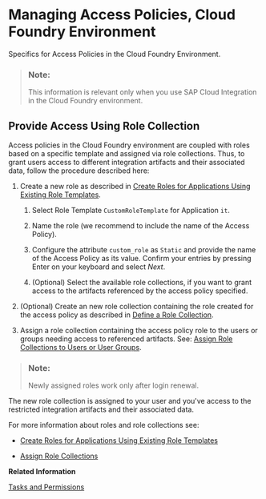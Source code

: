 <!-- loio7db3c87f6c744016b7eed9838912e123 -->

# Managing Access Policies, Cloud Foundry Environment

Specifics for Access Policies in the Cloud Foundry Environment.

> ### Note:  
> This information is relevant only when you use SAP Cloud Integration in the Cloud Foundry environment.



<a name="loio7db3c87f6c744016b7eed9838912e123__section_l4l_hyx_v4b"/>

## Provide Access Using Role Collection

Access policies in the Cloud Foundry environment are coupled with roles based on a specific template and assigned via role collections. Thus, to grant users access to different integration artifacts and their associated data, follow the procedure described here:

1.  Create a new role as described in [Create Roles for Applications Using Existing Role Templates](https://help.sap.com/docs/CP_AUTHORIZ_TRUST_MNG/ae8e8427ecdf407790d96dad93b5f723/2670fd27fc804ad99313385711d644f6.html?version=Cloud).

    1.  Select Role Template `CustomRoleTemplate` for Application `it`.

    2.  Name the role \(we recommend to include the name of the Access Policy\).
    3.  Configure the attribute `custom_role` as `Static` and provide the name of the Access Policy as its value. Confirm your entries by pressing Enter on your keyboard and select *Next*.
    4.  \(Optional\) Select the available role collections, if you want to grant access to the artifacts referenced by the access policy specified.

2.  \(Optional\) Create an new role collection containing the role created for the access policy as described in [Define a Role Collection](https://help.sap.com/docs/BTP/65de2977205c403bbc107264b8eccf4b/4b20383efab341f181becf0a947a5498.html?version=Cloud).
3.  Assign a role collection containing the access policy role to the users or groups needing access to referenced artifacts. See: [Assign Role Collections to Users or User Groups](https://help.sap.com/docs/BTP/65de2977205c403bbc107264b8eccf4b/31532c77bd61421e9d40d100fd75ef52.html?version=Cloud).

> ### Note:  
> Newly assigned roles work only after login renewal.

The new role collection is assigned to your user and you've access to the restricted integration artifacts and their associated data.

For more information about roles and role collections see:

-   [Create Roles for Applications Using Existing Role Templates](https://help.sap.com/docs/CP_AUTHORIZ_TRUST_MNG/ae8e8427ecdf407790d96dad93b5f723/2670fd27fc804ad99313385711d644f6.html?version=Cloud)

-   [Assign Role Collections](https://help.sap.com/viewer/65de2977205c403bbc107264b8eccf4b/Cloud/en-US/9e1bf57130ef466e8017eab298b40e5e.html) 

**Related Information**  


[Tasks and Permissions](../SecurityNeo/tasks-and-permissions-556d557.md "")

